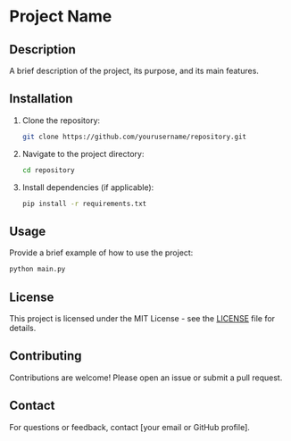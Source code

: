 # Project Name

## Description
A brief description of the project, its purpose, and its main features.

## Installation
1. Clone the repository:
   ```sh
   git clone https://github.com/yourusername/repository.git
   ```
2. Navigate to the project directory:
   ```sh
   cd repository
   ```
3. Install dependencies (if applicable):
   ```sh
   pip install -r requirements.txt
   ```

## Usage
Provide a brief example of how to use the project:
```sh
python main.py
```

## License
This project is licensed under the MIT License - see the [LICENSE](LICENSE) file for details.

## Contributing
Contributions are welcome! Please open an issue or submit a pull request.

## Contact
For questions or feedback, contact [your email or GitHub profile].

